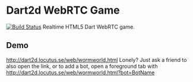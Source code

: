 # Dart2d WebRTC Game
[![Build Status](https://travis-ci.org/ovelius/dart2d.svg?branch=master)](https://travis-ci.org/ovelius/dart2d)
Realtime HTML5 Dart WebRTC game.
## Demo
http://dart2d.locutus.se/web/wormworld.html
Lonely? Just ask a friend to also open the link, or to add a bot, open a foreground tab with http://dart2d.locutus.se/web/wormworld.html?bot=BotName
